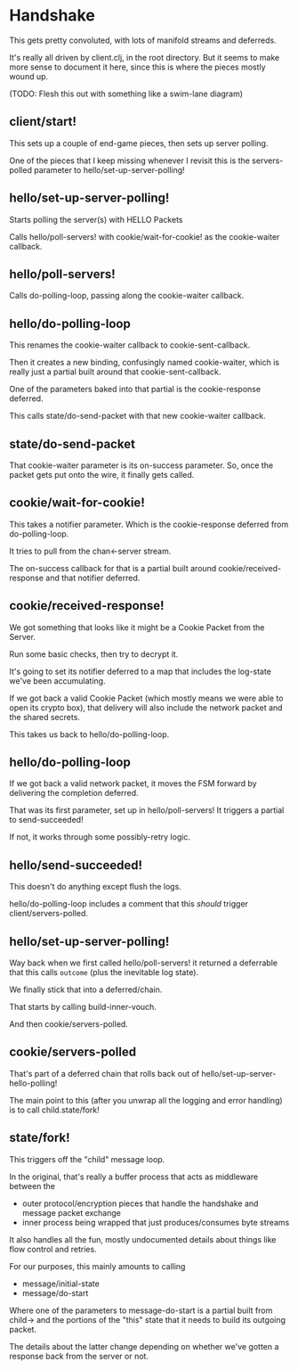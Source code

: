 # Handshake

This gets pretty convoluted, with lots of manifold streams and deferreds.

It's really all driven by client.clj, in the root directory. But it seems to
make more sense to document it here, since this is where the pieces mostly
wound up.

(TODO: Flesh this out with something like a swim-lane diagram)

## client/start!

This sets up a couple of end-game pieces, then sets up server polling.

One of the pieces that I keep missing whenever I revisit this is the
servers-polled parameter to hello/set-up-server-polling!

## hello/set-up-server-polling!

Starts polling the server(s) with HELLO Packets

Calls hello/poll-servers! with cookie/wait-for-cookie! as the cookie-waiter
callback.

## hello/poll-servers!

Calls do-polling-loop, passing along the cookie-waiter callback.

## hello/do-polling-loop

This renames the cookie-waiter callback to cookie-sent-callback.

Then it creates a new binding, confusingly named cookie-waiter,
which is really just a partial built around that cookie-sent-callback.

One of the parameters baked into that partial is the cookie-response
deferred.

This calls state/do-send-packet with that new cookie-waiter callback.

## state/do-send-packet

That cookie-waiter parameter is its on-success parameter. So, once the
packet gets put onto the wire, it finally gets called.

## cookie/wait-for-cookie!

This takes a notifier parameter. Which is the cookie-response deferred
from do-polling-loop.

It tries to pull from the chan<-server stream.

The on-success callback for that is a partial built around
cookie/received-response and that notifier deferred.

## cookie/received-response!

We got something that looks like it might be a Cookie Packet from the
Server.

Run some basic checks, then try to decrypt it.

It's going to set its notifier deferred to a map that includes the
log-state we've been accumulating.

If we got back a valid Cookie Packet (which mostly means we were
able to open its crypto box), that delivery will also include
the network packet and the shared secrets.

This takes us back to hello/do-polling-loop.

## hello/do-polling-loop

If we got back a valid network packet, it moves the FSM forward by
delivering the completion deferred.

That was its first parameter, set up in hello/poll-servers! It
triggers a partial to send-succeeded!

If not, it works through some possibly-retry logic.

## hello/send-succeeded!

This doesn't do anything except flush the logs.

hello/do-polling-loop includes a comment that this
*should* trigger client/servers-polled.

## hello/set-up-server-polling!

Way back when we first called hello/poll-servers! it returned
a deferrable that this calls `outcome` (plus the inevitable log
state).

We finally stick that into a deferred/chain.

That starts by calling build-inner-vouch.

And then cookie/servers-polled.

## cookie/servers-polled

That's part of a deferred chain that rolls back out of
hello/set-up-server-hello-polling!

The main point to this (after you unwrap all the logging
and error handling) is to call child.state/fork!

## state/fork!

This triggers off the "child" message loop.

In the original, that's really a buffer process that acts
as middleware between the

* outer protocol/encryption pieces
  that handle the handshake and message packet exchange
* inner process being wrapped that just produces/consumes
  byte streams

It also handles all the fun, mostly undocumented details
about things like flow control and retries.

For our purposes, this mainly amounts to calling

* message/initial-state
* message/do-start

Where one of the parameters to message-do-start is a
partial built from child-> and the portions of the
"this" state that it needs to build its outgoing
packet.

The details about the latter change depending on whether
we've gotten a response back from the server or not.
